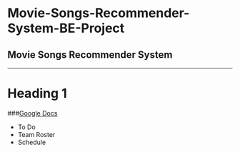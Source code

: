 # Movie-Songs-Recommender-System-BE-Project
Movie Songs Recommender System
<br />
---
- - - - 
# Heading 1 #
###[Google Docs][GoogleDocLink]
 * To Do
 * Team Roster
 * Schedule








[GoogleDocLink]:https://docs.google.com/spreadsheets/d/10qoKf_7bA4OHN40ua0vDmfpGJddnENtl50boP8wXjec/edit#gid=634347005
